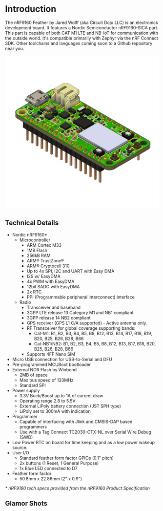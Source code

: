 # Introduction

The nRF9160 Feather by Jared Wolff (aka Circuit Dojo LLC) is an electronics development board. It features a Nordic Semiconductor nRF9160-SICA part. This part is capable of both CAT M1 LTE and NB-IoT for communication with the outside world. It's compatible primarily with Zephyr via the nRF Connect SDK. Other toolchains and languages coming soon to a Github repository near you.

![Air Quality Wing Board](img/nrf91-feather-v31-headers.png)



## Technical Details

* Nordic nRF9160*
  * Microcontroller
    * ARM Cortex M33
    * 1MB Flash
    * 256kB RAM
    * ARM® TrustZone®
    * ARM® Cryptocell 310
    * Up to 4x SPI, I2C and UART with Easy DMA
    * I2S w/ EasyDMA
    * 4x PWM with EasyDMA
    * 12bit SADC with EasyDMA
    * 2x RTC
    * PPI (Programmable peripheral interconnect) interface
  * Radio
    * Transceiver and baseband
    * 3GPP LTE release 13 Category M1 and NB1 compliant
    * 3GPP release 14 NB2 compliant
    * GPS receiver (GPS L1 C/A supported) - Active antenna only.
    * RF Transceiver for global coverage supporting bands:
      *  Cat-M1: B1, B2, B3, B4, B5, B8, B12, B13, B14, B17, B18, B19, B20, B25, B26, B28, B66
       *  Cat-NB1/NB2: B1, B2, B3, B4, B5, B8, B12, B13, B17, B18, B20, B25, B26, B28, B66
    *  Supports 4FF Nano SIM
* Micro USB connection for USB-to-Serial and DFU
* Pre-programmed MCUBoot bootloader
* External NOR Flash by Winbond
  * 2MB of space
  * Max bus speed of 133MHz
  * Standard SPI
* Power supply
  * 3.3V Buck/Boost up to 1A of current draw
  * Operating range 2.8 to 5.5V
  * External LiPoly battery connection (JST SPH type)
  * LiPoly set to 300mA with indication
* Programmer
  * Capable of interfacing with Jlink and CMSIS-DAP based programmers
  * Use with a Tag Connect TC2030-CTX-NL over Serial Wire Debug (SWD)
* Low Power RTC on board for time keeping and as a low power wakeup source.
* User I/O
  * Standard feather form factor GPIOs (0.1" pitch)
  * 2x buttons (1 Reset, 1 General Purpose)
  * 1x Blue LED connected to D7
* Feather form factor
  * 50.8mm x 22.86mm (2" x 0.9")

*\* nRF9160 tech specs provided from the nRF9160 Product Specification*

## Glamor Shots

